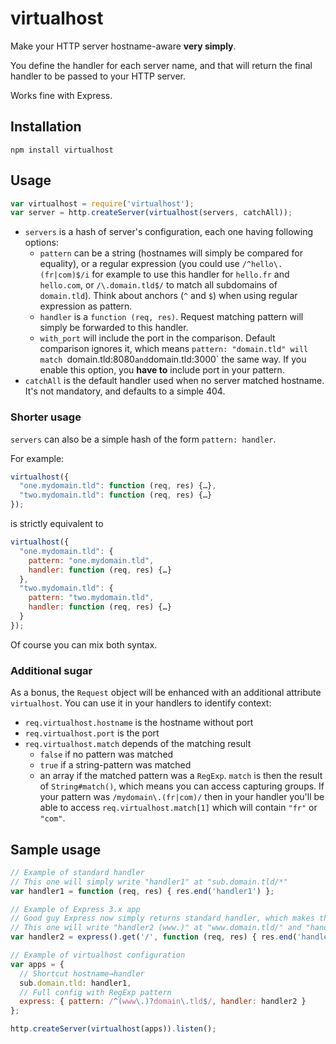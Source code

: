 virtualhost
===========

Make your HTTP server hostname-aware **very simply**.

You define the handler for each server name, and that will return the final handler to be passed to your HTTP server.

Works fine with Express.

Installation
------------

`npm install virtualhost`

Usage
-----

```javascript
var virtualhost = require('virtualhost');
var server = http.createServer(virtualhost(servers, catchAll));
```

* `servers` is a hash of server's configuration, each one having following options:
  * `pattern` can be a string (hostnames will simply be compared for equality), or a regular expression (you could use `/^hello\.(fr|com)$/i` for example to use this handler for `hello.fr` and `hello.com`, or `/\.domain.tld$/` to match all subdomains of `domain.tld`). Think about anchors (`^` and `$`) when using regular expression as pattern.
  * `handler` is a `function (req, res)`. Request matching pattern will simply be forwarded to this handler.
  * `with_port` will include the port in the comparison. Default comparison ignores it, which means `pattern: "domain.tld" will match `domain.tld:8080` and `domain.tld:3000` the same way. If you enable this option, you **have to** include port in your pattern.
* `catchAll` is the default handler used when no server matched hostname. It's not mandatory, and defaults to a simple 404.

### Shorter usage

`servers` can also be a simple hash of the form `pattern: handler`.

For example:

```javascript
virtualhost({
  "one.mydomain.tld": function (req, res) {…},
  "two.mydomain.tld": function (req, res) {…}
});
```

is strictly equivalent to

```javascript
virtualhost({
  "one.mydomain.tld": {
    pattern: "one.mydomain.tld",
    handler: function (req, res) {…}
  },
  "two.mydomain.tld": {
    pattern: "two.mydomain.tld",
    handler: function (req, res) {…}
  }
});
```

Of course you can mix both syntax.

### Additional sugar

As a bonus, the `Request` object will be enhanced with an additional attribute `virtualhost`. You can use it in your handlers to identify context:

* `req.virtualhost.hostname` is the hostname without port
* `req.virtualhost.port` is the port
* `req.virtualhost.match` depends of the matching result
  * `false` if no pattern was matched
  * `true` if a string-pattern was matched
  * an array if the matched pattern was a `RegExp`. `match` is then the result of `String#match()`, which means you can access capturing groups. If your pattern was `/mydomain\.(fr|com)/` then in your handler you'll be able to access `req.virtualhost.match[1]` which will contain `"fr"` or `"com"`.

Sample usage
------------

```javascript
// Example of standard handler
// This one will simply write "handler1" at "sub.domain.tld/*"
var handler1 = function (req, res) { res.end('handler1') };

// Example of Express 3.x app
// Good guy Express now simply returns standard handler, which makes this directly usable in virtualhost :)
// This one will write "handler2 (www.)" at "www.domain.tld/" and "handler2 (undefined)" at "domain.tld/"
var handler2 = express().get('/', function (req, res) { res.end('handler2 (' + req.virtualhost.match[1] + ')' });

// Example of virtualhost configuration
var apps = {
  // Shortcut hostname→handler
  sub.domain.tld: handler1,
  // Full config with RegExp pattern
  express: { pattern: /^(www\.)?domain\.tld$/, handler: handler2 }
};

http.createServer(virtualhost(apps)).listen();
```
